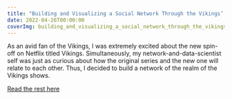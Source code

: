 ```yaml
---
title: "Building and Visualizing a Social Network Through the Vikings’ Example"
date: 2022-04-26T00:00:00
coverImg: building_and_visualizing_a_social_network_through_the_vikings_example.jpg
---
```


As an avid fan of the Vikings, I was extremely excited about the new spin-off on Netflix titled Vikings. Simultaneously, my network-and-data-scientist self was just as curious about how the original series and the new one will relate to each other. Thus, I decided to build a network of the realm of the Vikings shows.

<!--more-->

[Read the rest here](https://nightingaledvs.com/building-and-visualizing-a-social-network-through-the-vikings-example/)
